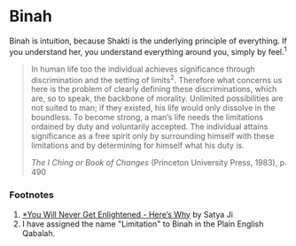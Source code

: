 # Binah

Binah is intuition, because Shakti is the underlying principle of everything. If you understand her, you understand everything around you, simply by feel.<sup>1</sup>

>In human life too the individual achieves significance through discrimination and the setting of limits<sup>2</sup>. Therefore what concerns us here is the problem of clearly defining these discriminations, which are, so to speak, the backbone of morality. Unlimited possibilities are not suited to man; if they existed, his life would only dissolve in the boundless. To become strong, a man’s life needs the limitations ordained by duty and voluntarily accepted. The individual attains significance as a free spirit only by surrounding himself with these limitations and by determining for himself what his duty is.
>
>*The I Ching or Book of Changes* (Princeton University Press, 1983), p. 490



### Footnotes

1. [*You Will Never Get Enlightened - Here’s Why](https://www.youtube.com/watch?v=fj2uWxn_8SQ) by Satya Ji
2. I have assigned the name "Limitation" to Binah in the Plain English Qabalah.